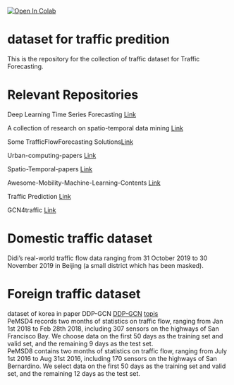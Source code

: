  [![Open In Colab](https://colab.research.google.com/assets/colab-badge.svg)](https://colab.research.google.com/github/bipinKrishnan/fastai_course/blob/master/bear_classifier.ipynb)
# dataset for traffic predition
This is the repository for the collection of traffic dataset for Traffic Forecasting.
# Relevant Repositories
Deep Learning Time Series Forecasting [Link](https://github.com/Alro10/deep-learning-time-series)  

A collection of research on spatio-temporal data mining [Link](https://github.com/xiepeng21/research_spatio-temporal-data-mining)  

Some TrafficFlowForecasting Solutions[Link](https://github.com/xiaoxiong74/TrafficFlowForecasting)  

Urban-computing-papers [Link](https://github.com/Knowledge-Precipitation-Tribe/Spatio-Temporal-papers)  

Spatio-Temporal-papers [Link](https://github.com/datawhalechina/spatio-temporal-papers)  

Awesome-Mobility-Machine-Learning-Contents [Link](https://github.com/zzsza/Awesome-Mobility-Machine-Learning-Contents/blob/master/README.md)  

Traffic Prediction [Link](https://github.com/aprbw/traffic_prediction)  

GCN4traffic [Link](https://github.com/jwwthu/GNN4Traffic)
# Domestic traffic dataset
Didi’s real-world traffic flow data ranging from 31 October 2019 to 30 November 2019 in Beijing (a small district which has been masked).
# Foreign traffic dataset
dataset of korea in paper DDP-GCN [DDP-GCN](https://github.com/SNU-DRL/DDP-GCN) [topis](https://topis.seoul.go.kr/)  
PeMSD4 records two months of statistics on traffic flow, ranging from Jan 1st 2018 to Feb 28th 2018, including 307 sensors on the highways of San Francisco Bay. We choose data on the first 50 days as the training set and valid set, and the remaining 9 days as the test set.  
PeMSD8 contains two months of statistics on traffic flow, ranging from July 1st 2016 to Aug 31st 2016, including 170 sensors on the highways of San Bernardino. We select data on the first 50 days as the training set and valid set, and the remaining 12 days as the test set.


